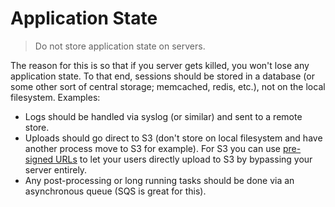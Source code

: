 # Application State

> Do not store application state on servers.

The reason for this is so that if you server gets killed, you won't lose any application state. To that end, sessions should be stored in a database (or some other sort of central storage; memcached, redis, etc.), not on the local filesystem. Examples:

- Logs should be handled via syslog (or similar) and sent to a remote store.
- Uploads should go direct to S3 (don't store on local filesystem and have another process move to S3 for example). For S3 you can use [pre-signed URLs](http://docs.aws.amazon.com/AmazonS3/latest/dev/PresignedUrlUploadObject.html) to let your users directly upload to S3 by bypassing your server entirely.
- Any post-processing or long running tasks should be done via an asynchronous queue (SQS is great for this).
